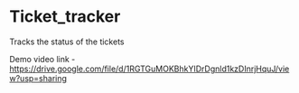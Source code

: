 # Ticket_tracker
Tracks the status of the tickets 

Demo video link - https://drive.google.com/file/d/1RGTGuMOKBhkYIDrDgnld1kzDInrjHquJ/view?usp=sharing
